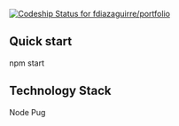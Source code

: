 [ ![Codeship Status for fdiazaguirre/portfolio](https://codeship.com/projects/9bcb7e40-31ac-0134-3ff5-3ee38737da6c/status?branch=master)](https://codeship.com/projects/164547)

## Quick start
npm start


## Technology Stack
Node
Pug

